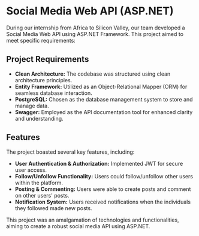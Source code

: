 # Social Media Web API (ASP.NET)

During our internship from Africa to Silicon Valley, our team developed a Social Media Web API using ASP.NET Framework. This project aimed to meet specific requirements:

## Project Requirements
- **Clean Architecture:** The codebase was structured using clean architecture principles.
- **Entity Framework:** Utilized as an Object-Relational Mapper (ORM) for seamless database interaction.
- **PostgreSQL:** Chosen as the database management system to store and manage data.
- **Swagger:** Employed as the API documentation tool for enhanced clarity and understanding.

## Features
The project boasted several key features, including:
- **User Authentication & Authorization:** Implemented JWT for secure user access.
- **Follow/Unfollow Functionality:** Users could follow/unfollow other users within the platform.
- **Posting & Commenting:** Users were able to create posts and comment on other users' posts.
- **Notification System:** Users received notifications when the individuals they followed made new posts.

This project was an amalgamation of technologies and functionalities, aiming to create a robust social media API using ASP.NET.

